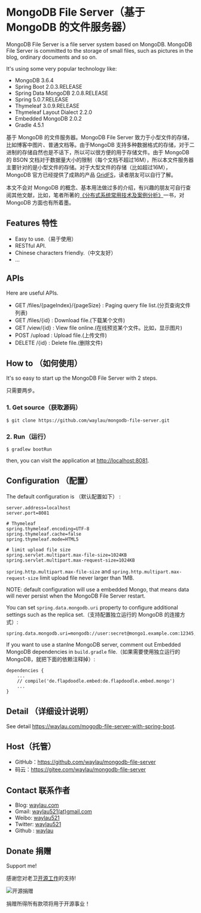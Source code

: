 # MongoDB File Server（基于 MongoDB 的文件服务器）

MongoDB File Server is a file server system based on MongoDB. MongoDB File Server is committed to the storage of small files, such as pictures in the blog, ordinary documents and so on.

It's using some very popular technology like:

* MongoDB 3.6.4
* Spring Boot 2.0.3.RELEASE
* Spring Data MongoDB 2.0.8.RELEASE
* Spring 5.0.7.RELEASE
* Thymeleaf 3.0.9.RELEASE
* Thymeleaf Layout Dialect 2.2.0
* Embedded MongoDB 2.0.2
* Gradle 4.5.1

基于 MongoDB 的文件服务器。MongoDB File Server 致力于小型文件的存储，比如博客中图片、普通文档等。由于MongoDB 支持多种数据格式的存储，对于二进制的存储自然也是不话下，所以可以很方便的用于存储文件。由于  MongoDB 的 BSON 文档对于数据量大小的限制（每个文档不超过16M），所以本文件服务器主要针对的是小型文件的存储。对于大型文件的存储（比如超过16M），MongoDB 官方已经提供了成熟的产品  [GridFS](https://docs.mongodb.com/manual/core/gridfs/)，读者朋友可以自行了解。

本文不会对 MongoDB 的概念、基本用法做过多的介绍，有兴趣的朋友可自行查阅其他文献，比如，笔者所著的[《分布式系统常用技术及案例分析》](https://github.com/waylau/distributed-systems-technologies-and-cases-analysis)一书，对 MongoDB 方面也有所着墨。 


## Features 特性

* Easy to use.（易于使用）
* RESTful API.
* Chinese characters friendly.（中文友好）
* ...

## APIs

Here are useful APIs.

* GET  /files/{pageIndex}/{pageSize} : Paging query file list.(分页查询文件列表)
* GET  /files/{id} : Download file.(下载某个文件)
* GET  /view/{id} : View file online.(在线预览某个文件。比如，显示图片)
* POST /upload : Upload file.(上传文件)
* DELETE /{id} : Delete file.(删除文件)


## How to （如何使用）

It's so easy to start up the MongoDB File Server with 2 steps.

只需要两步。

### 1. Get source（获取源码）

```shell
$ git clone https://github.com/waylau/mongodb-file-server.git
```

### 2. Run（运行）

```shell
$ gradlew bootRun
```

then, you can visit the application at <http://localhost:8081>.

## Configuration （配置）


The default configuration is （默认配置如下） :

```
server.address=localhost
server.port=8081

# Thymeleaf 
spring.thymeleaf.encoding=UTF-8
spring.thymeleaf.cache=false
spring.thymeleaf.mode=HTML5

# limit upload file size
spring.servlet.multipart.max-file-size=1024KB
spring.servlet.multipart.max-request-size=1024KB
```

`spring.http.multipart.max-file-size` and `spring.http.multipart.max-request-size` limit upload file never larger than 1MB.

NOTE: default configuration will use a embedded Mongo, that means data will never persist when the MongoDB File Server restart.

You can set `spring.data.mongodb.uri` property to configure additional settings such as the replica set.（支持配置独立运行的 MongoDB 的连接方式）:

```shell
spring.data.mongodb.uri=mongodb://user:secret@mongo1.example.com:12345,mongo2.example.com:23456/test
```

If you want to use a stanlne MongoDB server, comment out Embedded MongoDB dependencies in `build.gradle` file.（如果需要使用独立运行的 MongoDB，就把下面的依赖注释掉）:

```
dependencies {
	...
	// compile('de.flapdoodle.embed:de.flapdoodle.embed.mongo')
	...
}
```

## Detail （详细设计说明）

See detail <https://waylau.com/mogodb-file-server-with-spring-boot>.

## Host（托管）

* GitHub：<https://github.com/waylau/mongodb-file-server>
* 码云：<https://gitee.com/waylau/mongodb-file-server>

## Contact 联系作者

* Blog: [waylau.com](https://waylau.com)
* Gmail: [waylau521(at)gmail.com](mailto:waylau521@gmail.com)
* Weibo: [waylau521](http://weibo.com/waylau521)
* Twitter: [waylau521](https://twitter.com/waylau521)
* Github : [waylau](https://github.com/waylau)

## Donate 捐赠

Support me!

感谢您对老卫[开源工作](https://github.com/waylau)的支持!

![开源捐赠](https://waylau.com/images/showmethemoney-sm.jpg)

捐赠所得所有款项将用于开源事业！